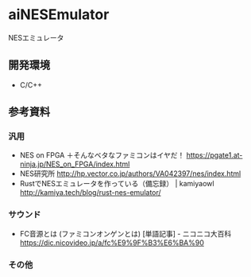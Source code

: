 # aiNESEmulator
NESエミュレータ

## 開発環境
- C/C++

## 参考資料

### 汎用

- NES on FPGA ＋そんなベタなファミコンはイヤだ！ https://pgate1.at-ninja.jp/NES_on_FPGA/index.html
- NES研究所 http://hp.vector.co.jp/authors/VA042397/nes/index.html
- RustでNESエミュレータを作っている（備忘録） | kamiyaowl http://kamiya.tech/blog/rust-nes-emulator/

### サウンド

- FC音源とは (ファミコンオンゲンとは) [単語記事] - ニコニコ大百科 https://dic.nicovideo.jp/a/fc%E9%9F%B3%E6%BA%90

### その他
